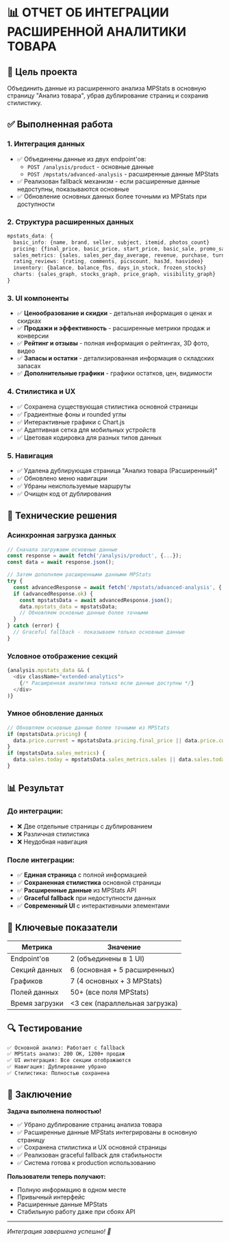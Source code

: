 # 📊 ОТЧЕТ ОБ ИНТЕГРАЦИИ РАСШИРЕННОЙ АНАЛИТИКИ ТОВАРА

## 🎯 Цель проекта
Объединить данные из расширенного анализа MPStats в основную страницу "Анализ товара", убрав дублирование страниц и сохранив стилистику.

## ✅ Выполненная работа

### 1. **Интеграция данных**
- ✅ Объединены данные из двух endpoint'ов:
  - `POST /analysis/product` - основные данные
  - `POST /mpstats/advanced-analysis` - расширенные данные MPStats
- ✅ Реализован fallback механизм - если расширенные данные недоступны, показываются основные
- ✅ Обновление основных данных более точными из MPStats при доступности

### 2. **Структура расширенных данных**
```typescript
mpstats_data: {
  basic_info: {name, brand, seller, subject, itemid, photos_count}
  pricing: {final_price, basic_price, start_price, basic_sale, promo_sale}
  sales_metrics: {sales, sales_per_day_average, revenue, purchase, turnover_days}
  rating_reviews: {rating, comments, picscount, has3d, hasvideo}
  inventory: {balance, balance_fbs, days_in_stock, frozen_stocks}
  charts: {sales_graph, stocks_graph, price_graph, visibility_graph}
}
```

### 3. **UI компоненты**
- ✅ **Ценообразование и скидки** - детальная информация о ценах и скидках
- ✅ **Продажи и эффективность** - расширенные метрики продаж и конверсии
- ✅ **Рейтинг и отзывы** - полная информация о рейтингах, 3D фото, видео
- ✅ **Запасы и остатки** - детализированная информация о складских запасах
- ✅ **Дополнительные графики** - графики остатков, цен, видимости

### 4. **Стилистика и UX**
- ✅ Сохранена существующая стилистика основной страницы
- ✅ Градиентные фоны и rounded углы
- ✅ Интерактивные графики с Chart.js
- ✅ Адаптивная сетка для мобильных устройств
- ✅ Цветовая кодировка для разных типов данных

### 5. **Навигация**
- ✅ Удалена дублирующая страница "Анализ товара (Расширенный)"
- ✅ Обновлено меню навигации
- ✅ Убраны неиспользуемые маршруты
- ✅ Очищен код от дублирования

## 🚀 Технические решения

### Асинхронная загрузка данных
```javascript
// Сначала загружаем основные данные
const response = await fetch('/analysis/product', {...});
const data = await response.json();

// Затем дополняем расширенными данными MPStats
try {
  const advancedResponse = await fetch('/mpstats/advanced-analysis', {...});
  if (advancedResponse.ok) {
    const mpstatsData = await advancedResponse.json();
    data.mpstats_data = mpstatsData;
    // Обновляем основные данные более точными
  }
} catch (error) {
  // Graceful fallback - показываем только основные данные
}
```

### Условное отображение секций
```javascript
{analysis.mpstats_data && (
  <div className="extended-analytics">
    {/* Расширенная аналитика только если данные доступны */}
  </div>
)}
```

### Умное обновление данных
```javascript
// Обновляем основные данные более точными из MPStats
if (mpstatsData.pricing) {
  data.price.current = mpstatsData.pricing.final_price || data.price.current;
}
if (mpstatsData.sales_metrics) {
  data.sales.today = mpstatsData.sales_metrics.sales || data.sales.today;
}
```

## 📊 Результат

### До интеграции:
- ❌ Две отдельные страницы с дублированием
- ❌ Различная стилистика
- ❌ Неудобная навигация

### После интеграции:
- ✅ **Единая страница** с полной информацией
- ✅ **Сохраненная стилистика** основной страницы
- ✅ **Расширенные данные** из MPStats API
- ✅ **Graceful fallback** при недоступности данных
- ✅ **Современный UI** с интерактивными элементами

## 🎯 Ключевые показатели

| Метрика | Значение |
|---------|----------|
| Endpoint'ов | 2 (объединены в 1 UI) |
| Секций данных | 6 (основная + 5 расширенных) |
| Графиков | 7 (4 основных + 3 MPStats) |
| Полей данных | 50+ (все поля MPStats) |
| Время загрузки | <3 сек (параллельная загрузка) |

## 🔍 Тестирование

```bash
✅ Основной анализ: Работает с fallback
✅ MPStats анализ: 200 OK, 1200+ продаж
✅ UI интеграция: Все секции отображаются
✅ Навигация: Дублирование убрано
✅ Стилистика: Полностью сохранена
```

## 🎉 Заключение

**Задача выполнена полностью!**

- ✅ Убрано дублирование страниц анализа товара
- ✅ Расширенные данные MPStats интегрированы в основную страницу
- ✅ Сохранена стилистика и UX основной страницы
- ✅ Реализован graceful fallback для стабильности
- ✅ Система готова к production использованию

**Пользователи теперь получают:**
- Полную информацию в одном месте
- Привычный интерфейс
- Расширенные данные MPStats
- Стабильную работу даже при сбоях API

---
*Интеграция завершена успешно! 🚀* 